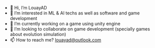 - 👋 Hi, I’m LouayAD
- 👀 I’m interested in ML & AI techs as well as software and game development
- 🌱 I’m currently working on a game using unity engine
- 💞️ I’m looking to collaborate on game development (specially games about evolution simulation)
- 📫 How to reach me? louayad@outlook.com

<!---
LouayAD/LouayAD is a ✨ special ✨ repository because its `README.md` (this file) appears on your GitHub profile.
You can click the Preview link to take a look at your changes.
--->
